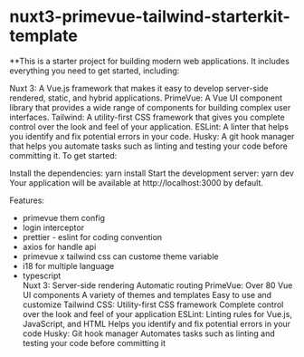 # nuxt3-primevue-tailwind-starterkit-template
**This is a starter project for building modern web applications. It includes everything you need to get started, including:

Nuxt 3: A Vue.js framework that makes it easy to develop server-side rendered, static, and hybrid applications.
PrimeVue: A Vue UI component library that provides a wide range of components for building complex user interfaces.
Tailwind: A utility-first CSS framework that gives you complete control over the look and feel of your application.
ESLint: A linter that helps you identify and fix potential errors in your code.
Husky: A git hook manager that helps you automate tasks such as linting and testing your code before committing it.
To get started:

Install the dependencies: yarn install
Start the development server: yarn dev
Your application will be available at http://localhost:3000 by default.

Features:
- primevue them config
- login interceptor
- prettier - eslint for coding convention
- axios for handle api
- primevue x tailwind css can custome theme variable
- i18 for multiple language
- typescript  
Nuxt 3:
Server-side rendering
Automatic routing
PrimeVue:
Over 80 Vue UI components
A variety of themes and templates
Easy to use and customize
Tailwind CSS:
Utility-first CSS framework
Complete control over the look and feel of your application
ESLint:
Linting rules for Vue.js, JavaScript, and HTML
Helps you identify and fix potential errors in your code
Husky:
Git hook manager
Automates tasks such as linting and testing your code before committing it
